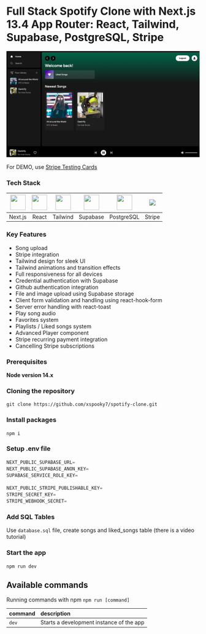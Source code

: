 # Full Stack Spotify Clone with Next.js 13.4 App Router: React, Tailwind, Supabase, PostgreSQL, Stripe

[<img src="https://github.com/xspooky7/spotify-clone/blob/main/public/preview.png"/>](https://spotify-clone-c-y7.vercel.app/)
 
For DEMO, use [Stripe Testing Cards](https://stripe.com/docs/testing)

### Tech Stack

| [<img src="https://skillicons.dev/icons?i=nextjs" height="40px" width="40px"/>](https://nextjs.org/) |[<img src="https://skillicons.dev/icons?i=react" height="40px" width="40px"/>](https://react.dev/) | [<img src="https://skillicons.dev/icons?i=tailwind" height="40px" width="40px"/>](https://tailwindcss.com/) | [<img src="https://skillicons.dev/icons?i=supabase" height="40px" width="40px"/>](https://supabase.com/) | [<img src="https://skillicons.dev/icons?i=postgres" height="40px" width="40px"/>](https://www.postgresql.org/) | [<img src="https://upload.wikimedia.org/wikipedia/commons/thumb/b/ba/Stripe_Logo%2C_revised_2016.svg/512px-Stripe_Logo%2C_revised_2016.svg.png" height="40px"/>](https://stripe.com/)|
| :-------------: |:-------------:| :-----:|:-----:|:-----:|:-----:|
| Next.js     | React | Tailwind | Supabase | PostgreSQL | Stripe |

### Key Features

- Song upload
- Stripe integration
- Tailwind design for sleek UI
- Tailwind animations and transition effects
- Full responsiveness for all devices
- Credential authentication with Supabase
- Github authentication integration
- File and image upload using Supabase storage
- Client form validation and handling using react-hook-form
- Server error handling with react-toast
- Play song audio
- Favorites system
- Playlists / Liked songs system
- Advanced Player component
- Stripe recurring payment integration
- Cancelling Stripe subscriptions

### Prerequisites

**Node version 14.x**

### Cloning the repository

```shell
git clone https://github.com/xspooky7/spotify-clone.git
```

### Install packages

```shell
npm i
```

### Setup .env file


```js
NEXT_PUBLIC_SUPABASE_URL=
NEXT_PUBLIC_SUPABASE_ANON_KEY=
SUPABASE_SERVICE_ROLE_KEY=

NEXT_PUBLIC_STRIPE_PUBLISHABLE_KEY=
STRIPE_SECRET_KEY=
STRIPE_WEBHOOK_SECRET=
```

### Add SQL Tables
Use `database.sql` file, create songs and liked_songs table (there is a video tutorial)

### Start the app

```shell
npm run dev
```

## Available commands

Running commands with npm `npm run [command]`

| command         | description                              |
| :-------------- | :--------------------------------------- |
| `dev`           | Starts a development instance of the app |
